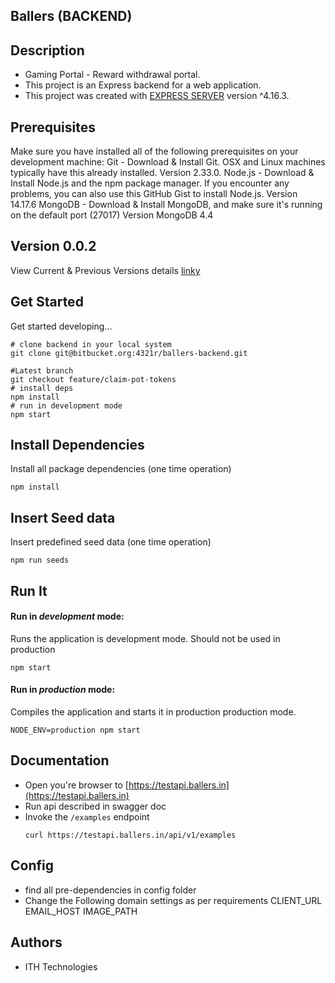 ## Ballers (BACKEND)

## Description

* Gaming Portal - Reward withdrawal portal.
* This project is an Express backend for a web application.
* This project was created with [EXPRESS SERVER](https://github.com/expressjs/express) version ^4.16.3.
## Prerequisites

Make sure you have installed all of the following prerequisites on your development machine:
Git - Download & Install Git. OSX and Linux machines typically have this already installed.
Version 2.33.0.
Node.js - Download & Install Node.js and the npm package manager. If you encounter any problems, you can also use this GitHub Gist to install Node.js.
Version 14.17.6
MongoDB - Download & Install MongoDB, and make sure it's running on the default port (27017)
Version MongoDB 4.4

## Version 0.0.2

View Current & Previous Versions details [linky](./VERSION.md)

## Get Started

Get started developing...

```shell
# clone backend in your local system
git clone git@bitbucket.org:4321r/ballers-backend.git

#Latest branch
git checkout feature/claim-pot-tokens
# install deps
npm install
# run in development mode
npm start
```

## Install Dependencies

Install all package dependencies (one time operation)

```shell
npm install
```

## Insert Seed data

Insert predefined seed data (one time operation)

```shell
npm run seeds
```

## Run It

#### Run in *development* mode:

Runs the application is development mode. Should not be used in production

```shell
npm start
```

#### Run in *production* mode:

Compiles the application and starts it in production production mode.

```shell
NODE_ENV=production npm start
```

## Documentation

* Open you're browser to [https://testapi.ballers.in](https://testapi.ballers.in)
* Run api described in swagger doc
* Invoke the `/examples` endpoint
  ```shell
  curl https://testapi.ballers.in/api/v1/examples
  ```

## Config

* find all pre-dependencies in config folder
* Change the Following domain settings as per requirements
  CLIENT_URL
  EMAIL_HOST
  IMAGE_PATH

## Authors

* ITH Technologies

